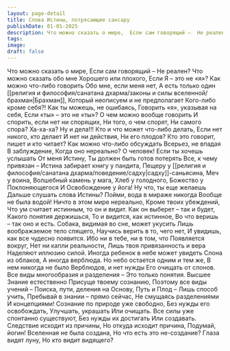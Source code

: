 ```yaml
---
layout: page-detail
title: Слова Истины, потрясающие сансару
publishDate: 01-01-2025
description: Что можно сказать о мире,  Если сам говорящий –  Не реален?  Что можно сказать обо мне  Хорошего или плохого,  Если Я – это не «я»?  Как можно что-либо говорить  Обо мне, если меня нет,  А есть только один...
tags:
image:
draft: false
---
```

Что можно сказать о мире,  Если сам говорящий –  Не реален?  Что можно сказать обо мне  Хорошего или плохого,  Если Я – это не «я»?  Как можно что-либо говорить  Обо мне, если меня нет,  А есть только один [[религия и философия/санатана дхарма/законы и силы вселенной/брахман|Брахман]],  Который неописуем и не предполагает  Кого-либо кроме себя?!  Как ты можешь, не ошибаясь,  Говорить «я», указывая на себя,  Если «ты» – это не «ты»?  О чем можно вообще говорить  И спорить, если нет ни спорящих,  Ни того, о чем спорят,  Ни самого спора?  Ха-ха-ха?  Ну и дела!!!  Кто и что может что-либо делать,  Если нет никого, кто делает  И нет ни действия,  Ни его плодов?  Кто это говорит, пишет и кто читает?  Как можно что-либо обсуждать  Всерьез, не впадая  В заблуждение,  Когда оно нереально?  О человек!  Если ты хочешь услышать  От меня Истину,  Ты должен быть готов потерять  Все, к чему привязан –  Истина забирает книгу у пандита,  Пещеру у [[религия и философия/санатана дхарма/поведение/садху|садху]]-саньясина,  Меч у воина,  Волшебный камень у мага,  Хлеб у голодного,  Божество у  Поклоняющегося  И Освобождение у йога!  Ну что, ты еще желаешь  Дальше слушать слова Истины?  Пойми, вода в мираже никогда  Вообще не была водой!  Ничто в этом мире нереально,  Кроме твоих убеждений,  Что ум считает истинным, то он и видит.  Как он выберет – так и будет,  Какого понятия держишься,  То и видится, как истинное,  Во что веришь – так оно и есть.  Собака, видимая во сне, может укусить  Лишь воображаемое тело спящего,  Научись верить в то, чего нет,  И увидишь, как все чудесно появится.  Ибо ни в тебе, ни в том, что  Появляется вокруг,  Нет ни капли реальности,  Лишь твоя привязанность и вера  Наделяют иллюзию силой.  Иногда ребенок в небе может увидеть  Слона из облаков,  А иногда верблюда.  Но небо остается одним и тем же,  В нем никогда не было  Верблюдов, и нет нужды  Его очищать от слонов.  Все виды многообразия и разделения –  Это только понятия.  Высшее Знание естественно  Присуще твоему сознанию,  Поэтому все виды учений –  Поиска, пути, деления на  Основу, Путь и Плод –  Лишь способ учить,  Пребывай в знании – прямо сейчас,  Не смущаясь разделениями  И концепциями!  Сознание по природе уже свободно,  Без нужды его освобождать,  Улучшать, украшать  Или очищать.  Все силы уже спонтанно существуют,  Без нужды их достигать  Или создавать.  Следствие исходит из причины,  Но откуда исходит причина,  Подумай, йогин!  Вселенная не была создана,  Но что есть это не-создание?  Глаза видят луну,  Но кто видит видящего?

